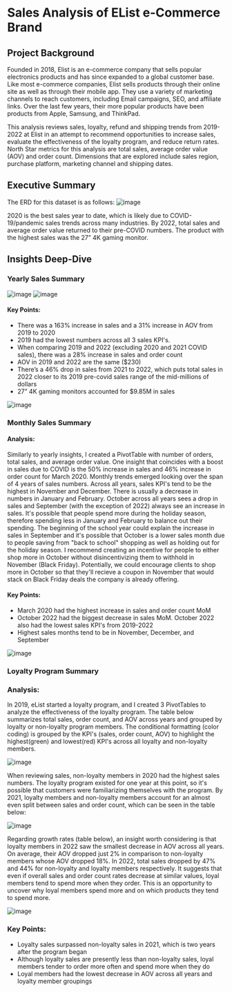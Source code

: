 # Sales Analysis of EList e-Commerce Brand

## Project Background
Founded in 2018, Elist is an e-commerce company that sells popular electronics products and has since expanded to a global customer base. Like most e-commerce companies, Elist sells products through their online site as well as through their mobile app. They use a variety of marketing channels to reach customers, including Email campaigns, SEO, and affiliate links. Over the last few years, their more popular products have been products from Apple, Samsung, and ThinkPad.

This analysis reviews sales, loyalty, refund and shipping trends from 2019-2022 at Elist in an attempt to recommend opportunities to increase sales, evaluate the effectiveness of the loyalty program, and reduce return rates. North Star metrics for this analysis are total sales, average order value (AOV) and order count. Dimensions that are explored include sales region, purchase platform, marketing channel and shipping dates.

## Executive Summary
The ERD for this dataset is as follows:
![image](https://github.com/nmakhene/elist_sales_analysis/assets/124527594/339248a4-0bd2-4939-a442-775b513b5513)

2020 is the best sales year to date, which is likely due to COVID-19/pandemic sales trends across many industries. By 2022, total sales and average order value returned to their pre-COVID numbers. The product with the highest sales was the 27” 4K gaming monitor. 

## Insights Deep-Dive
### Yearly Sales Summary
![image](https://github.com/nmakhene/elist_sales_analysis/assets/124527594/b1a64337-974f-4b06-8a68-5d8c2c3184b3) ![image](https://github.com/nmakhene/elist_sales_analysis/assets/124527594/bc77041c-fb65-42c5-b076-c605ee620e63)
#### Key Points:
- There was a 163% increase in sales and a 31% increase in AOV from 2019 to 2020
- 2019 had the lowest numbers across all 3 sales KPI's.
- When comparing 2019 and 2022 (excluding 2020 and 2021 COVID sales), there was a 28% increase in sales and order count
- AOV in 2019 and 2022 are the same ($230)
- There’s a 46% drop in sales from 2021 to 2022, which puts total sales in 2022 closer to its 2019 pre-covid sales range of the mid-millions of dollars
- 27” 4K gaming monitors accounted for $9.85M in sales

![image](https://github.com/user-attachments/assets/ab04b795-2f04-4b8b-9c43-2e19dd941054)

### Monthly Sales Summary
#### Analysis:
Similarly to yearly insights, I created a PivotTable with number of orders, total sales, and average order value. One insight that coincides with a boost in sales due to COVID is the 50% increase in sales and 46% increase in order count for March 2020. Monthly trends emerged looking over the span of 4 years of sales numbers. Across all years, sales KPI's tend to be the highest in November and December. There is usually a decrease in numbers in January and February. October across all years sees a drop in sales and September (with the exception of 2022) always see an increase in sales. It's possible that people spend more during the holiday season, therefore spending less in January and February to balance out their spending. The beginning of the school year could explain the increase in sales in September and it's possible that October is a lower sales month due to people saving from "back to school" shopping as well as holding out for the holiday season. I recommend creating an incentive for people to either shop more in October without disincentivizing them to withhold in November (Black Friday). Potentially, we could encourage clients to shop more in October so that they'll recieve a coupon in November that would stack on Black Friday deals the company is already offering. 

#### Key Points:
- March 2020 had the highest increase in sales and order count MoM
- October 2022 had the biggest decrease in sales MoM. October 2022 also had the lowest sales KPI's from 2019-2022
- Highest sales months tend to be in November, December, and September 

![image](https://github.com/nmakhene/elist_sales_analysis/assets/124527594/e43c7f36-7e0d-4dd2-ac94-885df5c18e78)

### Loyalty Program Summary
### Analysis:
In 2019, eList started a loyalty program, and I created 3 PivotTables to analyze the effectiveness of the loyalty program. The table below summarizes total sales, order count, and AOV across years and grouped by loyalty or non-loyalty program members. The conditional formatting (color coding) is grouped by the KPI's (sales, order count, AOV) to highlight the highest(green) and lowest(red) KPI's across all loyalty and non-loyalty members. 

![image](https://github.com/nmakhene/elist_sales_analysis/assets/124527594/dfe44505-f2c5-4322-9312-f65395516c0e)

When reviewing sales, non-loyalty members in 2020 had the highest sales numbers. The loyalty program existed for one year at this point, so it's possible that customers were familiarizing themselves with the program. By 2021, loyalty members and non-loyalty members account for an almost even split between sales and order count, which can be seen in the table below: 

![image](https://github.com/nmakhene/elist_sales_analysis/assets/124527594/a3f2c62e-edd1-4fca-89bf-f9ba311170bd)

Regarding growth rates (table below), an insight worth considering is that loyalty members in 2022 saw the smallest decrease in AOV across all years. On average, their AOV dropped just 2% in comparison to non-loyalty members whose AOV dropped 18%. In 2022, total sales dropped by 47% and 44% for non-loyalty and loyalty members respectively. It suggests that even if overall sales and order count rates decrease at similar values, loyal members tend to spend more when they order. This is an opportunity to uncover why loyal members spend more and on which products they tend to spend more. 

![image](https://github.com/nmakhene/elist_sales_analysis/assets/124527594/de69c373-7de9-4a98-b0f6-e3074bc67791)

### Key Points:
- Loyalty sales surpassed non-loyalty sales in 2021, which is two years after the program began
- Although loyalty sales are presently less than non-loyalty sales, loyal members tender to order more often and spend more when they do
- Loyal members had the lowest decrease in AOV across all years and loyalty member groupings


